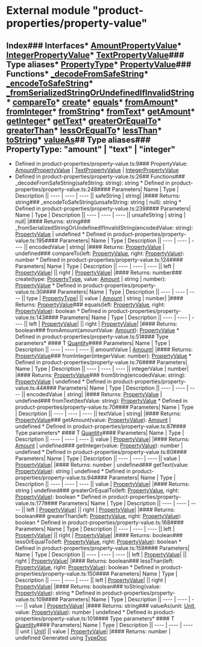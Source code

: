 # External module "product-properties/property-value"
## Index### Interfaces* [AmountPropertyValue](../interfaces/_product_properties_property_value_.amountpropertyvalue.html)* [IntegerPropertyValue](../interfaces/_product_properties_property_value_.integerpropertyvalue.html)* [TextPropertyValue](../interfaces/_product_properties_property_value_.textpropertyvalue.html)### Type aliases* [PropertyType](_product_properties_property_value_.html#propertytype)* [PropertyValue](_product_properties_property_value_.html#propertyvalue)### Functions* [_decodeFromSafeString](_product_properties_property_value_.html#_decodefromsafestring)* [_encodeToSafeString](_product_properties_property_value_.html#_encodetosafestring)* [_fromSerializedStringOrUndefinedIfInvalidString](_product_properties_property_value_.html#_fromserializedstringorundefinedifinvalidstring)* [compareTo](_product_properties_property_value_.html#compareto)* [create](_product_properties_property_value_.html#create)* [equals](_product_properties_property_value_.html#equals)* [fromAmount](_product_properties_property_value_.html#fromamount)* [fromInteger](_product_properties_property_value_.html#frominteger)* [fromString](_product_properties_property_value_.html#fromstring)* [fromText](_product_properties_property_value_.html#fromtext)* [getAmount](_product_properties_property_value_.html#getamount)* [getInteger](_product_properties_property_value_.html#getinteger)* [getText](_product_properties_property_value_.html#gettext)* [greaterOrEqualTo](_product_properties_property_value_.html#greaterorequalto)* [greaterThan](_product_properties_property_value_.html#greaterthan)* [lessOrEqualTo](_product_properties_property_value_.html#lessorequalto)* [lessThan](_product_properties_property_value_.html#lessthan)* [toString](_product_properties_property_value_.html#tostring)* [valueAs](_product_properties_property_value_.html#valueas)## Type aliases### PropertyType: "amount" | "text" | "integer"
* Defined in product-properties/property-value.ts:9### PropertyValue: [AmountPropertyValue](../interfaces/_product_properties_property_value_.amountpropertyvalue.html) | [TextPropertyValue](../interfaces/_product_properties_property_value_.textpropertyvalue.html) | [IntegerPropertyValue](../interfaces/_product_properties_property_value_.integerpropertyvalue.html)
* Defined in product-properties/property-value.ts:26## Functions### _decodeFromSafeString(safeString: string): string  * Defined in product-properties/property-value.ts:248#### Parameters| Name | Type | Description || ---- | ---- | ---- || safeString | string|  |#### Returns: string### _encodeToSafeString(unsafeString: string | null): string  * Defined in product-properties/property-value.ts:239#### Parameters| Name | Type | Description || ---- | ---- | ---- || unsafeString | string | null|  |#### Returns: string### _fromSerializedStringOrUndefinedIfInvalidString(encodedValue: string): [PropertyValue](_product_properties_property_value_.html#propertyvalue) | undefined  * Defined in product-properties/property-value.ts:195#### Parameters| Name | Type | Description || ---- | ---- | ---- || encodedValue | string|  |#### Returns: [PropertyValue](_product_properties_property_value_.html#propertyvalue) | undefined### compareTo(left: [PropertyValue](_product_properties_property_value_.html#propertyvalue), right: [PropertyValue](_product_properties_property_value_.html#propertyvalue)): number  * Defined in product-properties/property-value.ts:124#### Parameters| Name | Type | Description || ---- | ---- | ---- || left | [PropertyValue](_product_properties_property_value_.html#propertyvalue)|  || right | [PropertyValue](_product_properties_property_value_.html#propertyvalue)|  |#### Returns: number### create(type: [PropertyType](_product_properties_property_value_.html#propertytype), value: [Amount](../interfaces/_measure_amount_.amount.html)<any> | string | number): [PropertyValue](_product_properties_property_value_.html#propertyvalue)  * Defined in product-properties/property-value.ts:30#### Parameters| Name | Type | Description || ---- | ---- | ---- || type | [PropertyType](_product_properties_property_value_.html#propertytype)|  || value | [Amount](../interfaces/_measure_amount_.amount.html)<any> | string | number|  |#### Returns: [PropertyValue](_product_properties_property_value_.html#propertyvalue)### equals(left: [PropertyValue](_product_properties_property_value_.html#propertyvalue), right: [PropertyValue](_product_properties_property_value_.html#propertyvalue)): boolean  * Defined in product-properties/property-value.ts:143#### Parameters| Name | Type | Description || ---- | ---- | ---- || left | [PropertyValue](_product_properties_property_value_.html#propertyvalue)|  || right | [PropertyValue](_product_properties_property_value_.html#propertyvalue)|  |#### Returns: boolean### fromAmount<T>(amountValue: [Amount](../interfaces/_measure_amount_.amount.html)<T>): [PropertyValue](_product_properties_property_value_.html#propertyvalue)  * Defined in product-properties/property-value.ts:51#### Type parameters* #### T [Quantity](_measure_quantity_.html#quantity)#### Parameters| Name | Type | Description || ---- | ---- | ---- || amountValue | [Amount](../interfaces/_measure_amount_.amount.html)<T>|  |#### Returns: [PropertyValue](_product_properties_property_value_.html#propertyvalue)### fromInteger(integerValue: number): [PropertyValue](_product_properties_property_value_.html#propertyvalue)  * Defined in product-properties/property-value.ts:76#### Parameters| Name | Type | Description || ---- | ---- | ---- || integerValue | number|  |#### Returns: [PropertyValue](_product_properties_property_value_.html#propertyvalue)### fromString(encodedValue: string): [PropertyValue](_product_properties_property_value_.html#propertyvalue) | undefined  * Defined in product-properties/property-value.ts:44#### Parameters| Name | Type | Description || ---- | ---- | ---- || encodedValue | string|  |#### Returns: [PropertyValue](_product_properties_property_value_.html#propertyvalue) | undefined### fromText(textValue: string): [PropertyValue](_product_properties_property_value_.html#propertyvalue)  * Defined in product-properties/property-value.ts:70#### Parameters| Name | Type | Description || ---- | ---- | ---- || textValue | string|  |#### Returns: [PropertyValue](_product_properties_property_value_.html#propertyvalue)### getAmount<T>(value: [PropertyValue](_product_properties_property_value_.html#propertyvalue)): [Amount](../interfaces/_measure_amount_.amount.html)<T> | undefined  * Defined in product-properties/property-value.ts:87#### Type parameters* #### T [Quantity](_measure_quantity_.html#quantity)#### Parameters| Name | Type | Description || ---- | ---- | ---- || value | [PropertyValue](_product_properties_property_value_.html#propertyvalue)|  |#### Returns: [Amount](../interfaces/_measure_amount_.amount.html)<T> | undefined### getInteger(value: [PropertyValue](_product_properties_property_value_.html#propertyvalue)): number | undefined  * Defined in product-properties/property-value.ts:80#### Parameters| Name | Type | Description || ---- | ---- | ---- || value | [PropertyValue](_product_properties_property_value_.html#propertyvalue)|  |#### Returns: number | undefined### getText(value: [PropertyValue](_product_properties_property_value_.html#propertyvalue)): string | undefined  * Defined in product-properties/property-value.ts:94#### Parameters| Name | Type | Description || ---- | ---- | ---- || value | [PropertyValue](_product_properties_property_value_.html#propertyvalue)|  |#### Returns: string | undefined### greaterOrEqualTo(left: [PropertyValue](_product_properties_property_value_.html#propertyvalue), right: [PropertyValue](_product_properties_property_value_.html#propertyvalue)): boolean  * Defined in product-properties/property-value.ts:177#### Parameters| Name | Type | Description || ---- | ---- | ---- || left | [PropertyValue](_product_properties_property_value_.html#propertyvalue)|  || right | [PropertyValue](_product_properties_property_value_.html#propertyvalue)|  |#### Returns: boolean### greaterThan(left: [PropertyValue](_product_properties_property_value_.html#propertyvalue), right: [PropertyValue](_product_properties_property_value_.html#propertyvalue)): boolean  * Defined in product-properties/property-value.ts:168#### Parameters| Name | Type | Description || ---- | ---- | ---- || left | [PropertyValue](_product_properties_property_value_.html#propertyvalue)|  || right | [PropertyValue](_product_properties_property_value_.html#propertyvalue)|  |#### Returns: boolean### lessOrEqualTo(left: [PropertyValue](_product_properties_property_value_.html#propertyvalue), right: [PropertyValue](_product_properties_property_value_.html#propertyvalue)): boolean  * Defined in product-properties/property-value.ts:159#### Parameters| Name | Type | Description || ---- | ---- | ---- || left | [PropertyValue](_product_properties_property_value_.html#propertyvalue)|  || right | [PropertyValue](_product_properties_property_value_.html#propertyvalue)|  |#### Returns: boolean### lessThan(left: [PropertyValue](_product_properties_property_value_.html#propertyvalue), right: [PropertyValue](_product_properties_property_value_.html#propertyvalue)): boolean  * Defined in product-properties/property-value.ts:150#### Parameters| Name | Type | Description || ---- | ---- | ---- || left | [PropertyValue](_product_properties_property_value_.html#propertyvalue)|  || right | [PropertyValue](_product_properties_property_value_.html#propertyvalue)|  |#### Returns: boolean### toString(value: [PropertyValue](_product_properties_property_value_.html#propertyvalue)): string  * Defined in product-properties/property-value.ts:109#### Parameters| Name | Type | Description || ---- | ---- | ---- || value | [PropertyValue](_product_properties_property_value_.html#propertyvalue)|  |#### Returns: string### valueAs<T>(unit: [Unit](../interfaces/_measure_unit_.unit.html)<T>, value: [PropertyValue](_product_properties_property_value_.html#propertyvalue)): number | undefined  * Defined in product-properties/property-value.ts:101#### Type parameters* #### T [Quantity](_measure_quantity_.html#quantity)#### Parameters| Name | Type | Description || ---- | ---- | ---- || unit | [Unit](../interfaces/_measure_unit_.unit.html)<T>|  || value | [PropertyValue](_product_properties_property_value_.html#propertyvalue)|  |#### Returns: number | undefined
										Generated using [TypeDoc](http://typedoc.io)